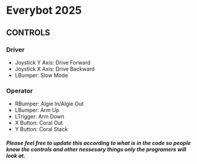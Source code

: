 ﻿# Everybot 2025

## CONTROLS
### Driver
- Joystick Y Axis: Drive Forward
- Joystick X Axis: Drive Backward
- LBumper: Slow Mode

### Operator
- RBumper: Algie In/Algie Out
- LBumper: Arm Up
- LTrigger: Arm Down
- X Button: Coral Out
- Y Button: Coral Stack

##### Please feel free to update this according to what is in the code so people know the controls and other nessesary things only the programers will look at.
